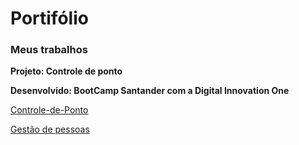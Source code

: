 # Portifólio

### Meus trabalhos

**Projeto: Controle de ponto** 

**Desenvolvido: BootCamp Santander  com a Digital Innovation One**

[Controle-de-Ponto](https://github.com/fabiopereirareis/Controle-de-Ponto)

[Gestão de pessoas](https://github.com/fabiopereirareis/Gestao_de_Pessoas)

